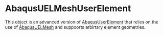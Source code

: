 # AbaqusUELMeshUserElement

This object is an advanced version of [AbaqusUserElement](AbaqusUserElement.md) that relies on the use of
[AbaqusUELMesh](AbaqusUELMesh.md) and suppoorts arbirtary element geometries.
